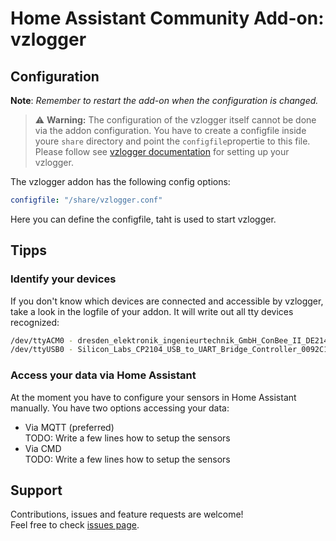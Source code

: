 # Home Assistant Community Add-on: vzlogger

## Configuration

**Note**: _Remember to restart the add-on when the configuration is changed._

> ⚠️ **Warning:** The configuration of the vzlogger itself cannot be done via the addon configuration. You have to create a configfile inside youre ```share``` directory and point the ```configfile```propertie to this file.<br />
> Please follow see [vzlogger documentation](https://wiki.volkszaehler.org/software/controller/vzlogger/overview_en#configuration) for setting up your vzlogger.

The vzlogger addon has the following config options:

```yaml
configfile: "/share/vzlogger.conf"
```

Here you can define the configfile, taht is used to start vzlogger. 

## Tipps

###  Identify your devices

If you don't know which devices are connected and accessible by vzlogger, take a look in the logfile of your addon. It will write out all tty devices recognized:

```bash
/dev/ttyACM0 - dresden_elektronik_ingenieurtechnik_GmbH_ConBee_II_DE2141675
/dev/ttyUSB0 - Silicon_Labs_CP2104_USB_to_UART_Bridge_Controller_0092C17D
```

### Access your data via Home Assistant

At the moment you have to configure your sensors in Home Assistant manually. You have two options accessing your data:

- Via MQTT (preferred)<br />
  TODO: Write a few lines how to setup the sensors
- Via CMD<br />
  TODO: Write a few lines how to setup the sensors

## Support

Contributions, issues and feature requests are welcome!<br />Feel free to check [issues page](https://github.com/markussiebert/homeassistant-addon-vzlogger/issues).